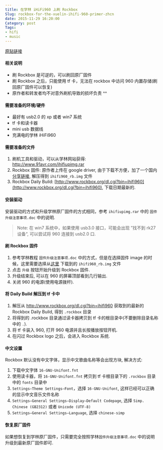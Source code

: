 ```yaml
---
title: 在学林 iHiFi960 上刷 Rockbox
Slug: rockbox-for-the-xuelin-ihifi-960-primer-zhcn
date: 2015-11-29 16:20:00
Category: post
Tags:
- hifi
- music
---
```


[原贴链接](http://www.head-fi.org/t/768396/rockbox-for-the-xuelin-ihifi-960-a-primer)

#### 相关说明

* 刷 Rockbox 是可逆的，可以刷回原厂固件
* 刷 Rockbox 之后，只能使用 tf 卡，无法在 rockbox 中访问 960 内置存储(刷回原厂固件可以恢复)
* 原作者和转发者均不对意外刷机导致的损坏负责 ^^

#### 需要准备的环境/硬件

* 最好有 usb2.0 的 xp 或者 win7 系统
* tf 卡和读卡器
* mini usb 数据线
* 充满电的学林 iHiFi960

#### 需要准备的文件

1. 刷机工具和驱动，可以从学林网站获得: http://www.91avr.com/ihifiupimg.rar
2. Rockbox 固件: 原作者上传在 google driver, 由于下载不方便，加了一个国内[分享链接](http://pan.baidu.com/s/1qWxjjGw), 解压得到 `ihifi960_rb.img` 文件
3. Rockbox Daily Build: [http://www.rockbox.org/dl.cgi?bin=ihifi960](http://www.rockbox.org/dl.cgi?bin=ihifi960), 下载日期最新的.

#### 安装驱动

安装驱动的方式和升级学林原厂固件的方式相同，参考 `ihifiupimg.rar` 中的 `固件升级注意事项.doc` 中的说明.

> Note: 在 win7 系统中，如果使用 usb3.0 接口，可能会出现 ”找不到 rk27 设备“, 可以尝试将 960 连接到 usb2.0 口.

#### 刷 Rockbox 固件

1. 参考学林教程 `固件升级注意事项.doc` 中的方式，但是在选择固件 image 的时候，这里需要选择从[这里](http://pan.baidu.com/s/1qWxjjGw) 下载到的 `ihifi960_rb.img` 文件
2. 点击 `升级` 按钮开始升级到 Rockbox 固件.
3. 升级结束后, 可以在 960 的屏幕顶部看到几行输出.
4. 关闭 960 的电源(使用电源拨杆).

#### 将 Daily Build 解压到 tf 卡中

1. 解压从 http://www.rockbox.org/dl.cgi?bin=ihifi960 获取到的最新的 Rockbox Daily Build, 得到 `.rockbox` 目录
2. 将得到的 .rockbox 目录通过读卡器拷贝到 tf 卡的根目录中(不要删除目录名称中的 `.`).
3. 将 tf 卡装入 960, 打开 960 电源并且长按播放按钮开机.
5. 在闪过 Rockbox logo 之后，会进入 Rockbox 系统.

#### 中文设置

Rockbox 默认没有中文字体，显示中文歌曲名称等会出现方块, 解决方式: 

1. 下载中文字体 `16-GNU-Unifont.fnt`
2. 使用读卡器，将 `16-GNU-Unifont.fnt` 拷贝到 tf 卡根目录下的 `.rockbox` 目录中的 `fonts` 目录中
3. `Settings–Theme Settings–Font`，选择 `16-GNU-Unifont`, 这样已经可以正确的显示中文音乐文件名称
4. `Settings–General Settings–Display–Default Codepage`, 选择 `Simp. Chinese (GB2312)` 或者 `Unicode (UTF-8)`
5. `Settings–General Settings–Language`, 选择 `chinese-simp`

#### 恢复原厂固件

如果想恢复到学林原厂固件，只需要完全按照学林`固件升级注意事项.doc` 中的说明升级到最新原厂固件即可.
